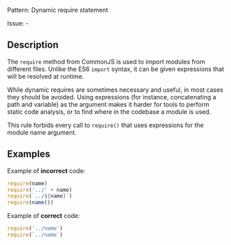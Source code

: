 Pattern: Dynamic require statement

Issue: -

## Description

The `require` method from CommonJS is used to import modules from different files. Unlike the ES6 `import` syntax, it can be given expressions that will be resolved at runtime. 

While dynamic requires are sometimes necessary and useful, in most cases they should be avoided. Using expressions (for instance, concatenating a path and variable) as the argument makes it harder for tools to perform static code analysis, or to find where in the codebase a module is used.

This rule forbids every call to `require()` that uses expressions for the module name argument.

## Examples

Example of **incorrect** code:
```js
require(name)
require('../' + name)
require(`../${name}`)
require(name())
```

Example of **correct** code:
```js
require('../name')
require(`../name`)
```
